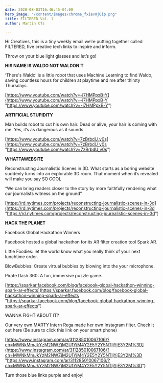 ```yaml
---
date: 2020-08-03T16:46:45-04:00
hero_image: "/content/images/chrome_fxiev0j6ip.png"
title: FILTERED Vol. 1
author: Martin CTs

---
```

Hi Creatives, this is a tiny weekly email we’re putting together called FILTERED, five creative tech links to inspire and inform.

Throw on your blue light glasses and let’s go!

 

**HIS NAME IS WALDO NOT WALDON’T**

‘There's Waldo’ is a little robot that uses Machine Learning to find Waldo, saving countless hours for children at playtime and me after thirsty Thursdays.

[https://www.youtube.com/watch?v=-i7HMPpxB-Y](https://www.youtube.com/watch?v=-i7HMPpxB-Y "https://www.youtube.com/watch?v=-i7HMPpxB-Y")

 

**ARTIFICIAL STUPIDITY**

Man builds robot to cut his own hair.  Dead or alive, your hair is coming with me. Yes, it’s as dangerous as it sounds.

[https://www.youtube.com/watch?v=7zBrbdU_y0s](https://www.youtube.com/watch?v=7zBrbdU_y0s "https://www.youtube.com/watch?v=7zBrbdU_y0s")

**WHATTAWEBSITE**

Reconstructing Journalistic Scenes in 3D. What starts as a boring website suddenly turns into an explorable 3D room. That moment when it’s revealed will make you say SO COOL

“We can bring readers closer to the story by more faithfully rendering what our journalists witness on the ground”

[https://rd.nytimes.com/projects/reconstructing-journalistic-scenes-in-3d](https://rd.nytimes.com/projects/reconstructing-journalistic-scenes-in-3d "https://rd.nytimes.com/projects/reconstructing-journalistic-scenes-in-3d")

 

**HACK THE PLANET**

Facebook Global Hackathon Winners 

Facebook hosted a global hackathon for its AR filter creation tool Spark AR. 

Little Foodies: let the world know what you really think of your next lunchtime order.

BlowBubbles: Create virtual bubbles by blowing into the your microphone.

Pirate Dash 360: A fun, immersive puzzle game.

 

[https://sparkar.facebook.com/blog/facebook-global-hackathon-winning-spark-ar-effects](https://sparkar.facebook.com/blog/facebook-global-hackathon-winning-spark-ar-effects "https://sparkar.facebook.com/blog/facebook-global-hackathon-winning-spark-ar-effects")

WANNA FIGHT ABOUT IT? 

Our very own MARTY Intern Rega made her own Instagram filter. Check it out here (Be sure to click this link on your smart phone)

[https://www.instagram.com/ar/311285010067106/?ch=MWNkMmJkYzM2NWZjM2U1YjM4Y2E5Y2Y5NTljYjE3Y2M%3D](https://www.instagram.com/ar/311285010067106/?ch=MWNkMmJkYzM2NWZjM2U1YjM4Y2E5Y2Y5NTljYjE3Y2M%3D "https://www.instagram.com/ar/311285010067106/?ch=MWNkMmJkYzM2NWZjM2U1YjM4Y2E5Y2Y5NTljYjE3Y2M%3D")

Turn those blue links purple and enjoy!
